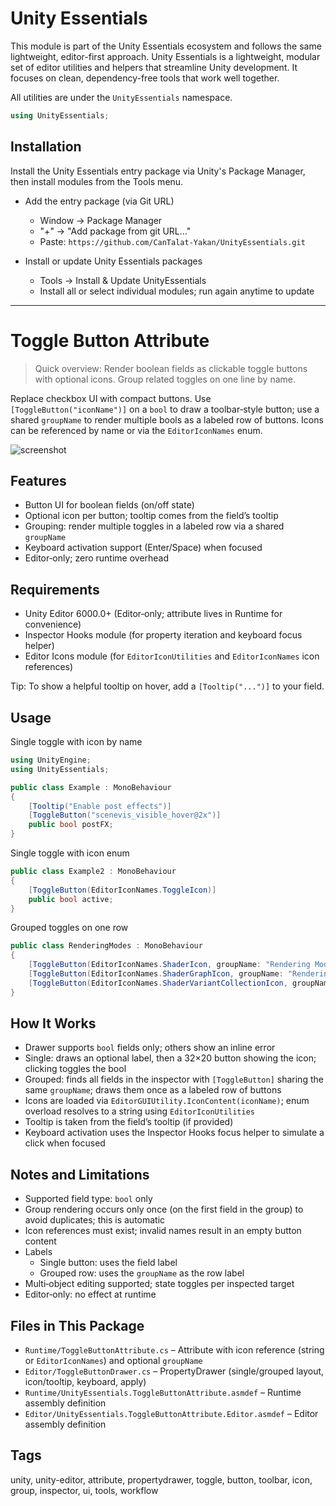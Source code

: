 # Unity Essentials

This module is part of the Unity Essentials ecosystem and follows the same lightweight, editor-first approach.
Unity Essentials is a lightweight, modular set of editor utilities and helpers that streamline Unity development. It focuses on clean, dependency-free tools that work well together.

All utilities are under the `UnityEssentials` namespace.

```csharp
using UnityEssentials;
```

## Installation

Install the Unity Essentials entry package via Unity's Package Manager, then install modules from the Tools menu.

- Add the entry package (via Git URL)
    - Window → Package Manager
    - "+" → "Add package from git URL…"
    - Paste: `https://github.com/CanTalat-Yakan/UnityEssentials.git`

- Install or update Unity Essentials packages
    - Tools → Install & Update UnityEssentials
    - Install all or select individual modules; run again anytime to update

---

# Toggle Button Attribute

> Quick overview: Render boolean fields as clickable toggle buttons with optional icons. Group related toggles on one line by name.

Replace checkbox UI with compact buttons. Use `[ToggleButton("iconName")]` on a `bool` to draw a toolbar‑style button; use a shared `groupName` to render multiple bools as a labeled row of buttons. Icons can be referenced by name or via the `EditorIconNames` enum.

![screenshot](Documentation/Screenshot.png)

## Features
- Button UI for boolean fields (on/off state)
- Optional icon per button; tooltip comes from the field’s tooltip
- Grouping: render multiple toggles in a labeled row via a shared `groupName`
- Keyboard activation support (Enter/Space) when focused
- Editor‑only; zero runtime overhead

## Requirements
- Unity Editor 6000.0+ (Editor‑only; attribute lives in Runtime for convenience)
- Inspector Hooks module (for property iteration and keyboard focus helper)
- Editor Icons module (for `EditorIconUtilities` and `EditorIconNames` icon references)

Tip: To show a helpful tooltip on hover, add a `[Tooltip("...")]` to your field.

## Usage
Single toggle with icon by name

```csharp
using UnityEngine;
using UnityEssentials;

public class Example : MonoBehaviour
{
    [Tooltip("Enable post effects")] 
    [ToggleButton("scenevis_visible_hover@2x")]
    public bool postFX;
}
```

Single toggle with icon enum

```csharp
public class Example2 : MonoBehaviour
{
    [ToggleButton(EditorIconNames.ToggleIcon)]
    public bool active;
}
```

Grouped toggles on one row

```csharp
public class RenderingModes : MonoBehaviour
{
    [ToggleButton(EditorIconNames.ShaderIcon, groupName: "Rendering Modes")] public bool opaque;
    [ToggleButton(EditorIconNames.ShaderGraphIcon, groupName: "Rendering Modes")] public bool cutout;
    [ToggleButton(EditorIconNames.ShaderVariantCollectionIcon, groupName: "Rendering Modes")] public bool transparent;
}
```

## How It Works
- Drawer supports `bool` fields only; others show an inline error
- Single: draws an optional label, then a 32×20 button showing the icon; clicking toggles the bool
- Grouped: finds all fields in the inspector with `[ToggleButton]` sharing the same `groupName`; draws them once as a labeled row of buttons
- Icons are loaded via `EditorGUIUtility.IconContent(iconName)`; enum overload resolves to a string using `EditorIconUtilities`
- Tooltip is taken from the field’s tooltip (if provided)
- Keyboard activation uses the Inspector Hooks focus helper to simulate a click when focused

## Notes and Limitations
- Supported field type: `bool` only
- Group rendering occurs only once (on the first field in the group) to avoid duplicates; this is automatic
- Icon references must exist; invalid names result in an empty button content
- Labels
  - Single button: uses the field label
  - Grouped row: uses the `groupName` as the row label
- Multi‑object editing supported; state toggles per inspected target
- Editor‑only: no effect at runtime

## Files in This Package
- `Runtime/ToggleButtonAttribute.cs` – Attribute with icon reference (string or `EditorIconNames`) and optional `groupName`
- `Editor/ToggleButtonDrawer.cs` – PropertyDrawer (single/grouped layout, icon/tooltip, keyboard, apply)
- `Runtime/UnityEssentials.ToggleButtonAttribute.asmdef` – Runtime assembly definition
- `Editor/UnityEssentials.ToggleButtonAttribute.Editor.asmdef` – Editor assembly definition

## Tags
unity, unity-editor, attribute, propertydrawer, toggle, button, toolbar, icon, group, inspector, ui, tools, workflow

